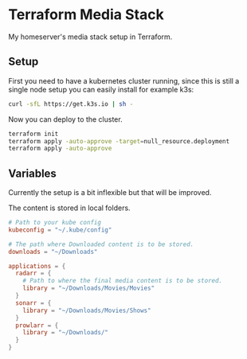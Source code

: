 # Terraform Media Stack

My homeserver's media stack setup in Terraform.

## Setup
First you need to have a kubernetes cluster running, since this is still a single node setup you can easily install for example k3s:
```bash
curl -sfL https://get.k3s.io | sh - 
```

<!-- For k3s had to do this in order for traefik ingresses to work.
```bash
firewall-cmd --permanent --add-port=6443/tcp #apiserver
firewall-cmd --permanent --zone=trusted --add-source=10.42.0.0/16 #pods
firewall-cmd --permanent --zone=trusted --add-source=10.43.0.0/16 #services
firewall-cmd --reload
``` -->

Now you can deploy to the cluster.
```bash
terraform init
terraform apply -auto-approve -target=null_resource.deployment
terraform apply -auto-approve
```

## Variables
Currently the setup is a bit inflexible but that will be improved.

The content is stored in local folders.
```conf
# Path to your kube config
kubeconfig = "~/.kube/config"

# The path where Downloaded content is to be stored.
downloads = "~/Downloads"

applications = {
  radarr = {
    # Path to where the final media content is to be stored. 
    library = "~/Downloads/Movies/Movies"
  }
  sonarr = {
    library = "~/Downloads/Movies/Shows"
  }
  prowlarr = {
    library = "~/Downloads/"
  }
}
```
